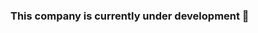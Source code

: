### This company is currently under development :pizza:

<!---
DeMaggic/DeMaggic is a ✨ special ✨ repository because its `README.md` (this file) appears on your GitHub profile.
You can click the Preview link to take a look at your changes.
--->
